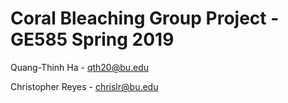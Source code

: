 
# Coral Bleaching Group Project - GE585 Spring 2019

Quang-Thinh Ha - qth20@bu.edu

Christopher Reyes - chrislr@bu.edu